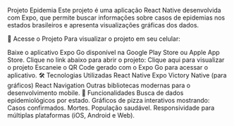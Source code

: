 Projeto Epidemia
Este projeto é uma aplicação React Native desenvolvida com Expo, que permite buscar informações sobre casos de epidemias nos estados brasileiros e apresenta visualizações gráficas dos dados.

📲 Acesse o Projeto
Para visualizar o projeto em seu celular:

Baixe o aplicativo Expo Go disponível na Google Play Store ou Apple App Store.
Clique no link abaixo para abrir o projeto:
Clique aqui para visualizar o projeto
Escaneie o QR Code gerado com o Expo Go para acessar o aplicativo.
🛠️ Tecnologias Utilizadas
React Native
Expo
Victory Native (para gráficos)
React Navigation
Outras bibliotecas modernas para o desenvolvimento mobile.
🧩 Funcionalidades
Busca de dados epidemiológicos por estado.
Gráficos de pizza interativos mostrando:
Casos confirmados.
Mortes.
População saudável.
Responsividade para múltiplas plataformas (iOS, Android e Web).

